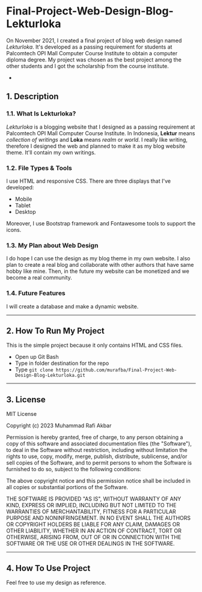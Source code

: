 # Final-Project-Web-Design-Blog-Lekturloka
On November 2021, I created a final project of blog web design named _Lekturloka_. It's developed as a passing requirement for students at Palcomtech OPI Mall Computer Course Institute to obtain a computer diploma degree. My project was chosen as the best project among the other students and I got the scholarship from the course institute.

-

## 1. Description
### 1.1. What Is Lekturloka?
*Lekturloka* is a blogging website that I designed as a passing requirement at Palcomtech OPI Mall Computer Course Institute. In Indonesia, **Lektur** means *collection of writings* and **Loka** means *realm* or *world*. I really like writing, therefore I designed the web and planned to make it as my blog website theme. It'll contain my own writings.

### 1.2. File Types & Tools
I use HTML and responsive CSS. There are three displays that I've developed:
- Mobile
- Tablet
- Desktop
  
Moreover, I use Bootstrap framework and Fontawesome tools to support the icons.

### 1.3. My Plan about Web Design 
I do hope I can use the design as my blog theme in my own website. I also plan to create a real blog and collaborate with other authors that have same hobby like mine. Then, in the future my website can be monetized and we become a real community.

### 1.4. Future Features
I will create a database and make a dynamic website.

---
## 2. How To Run My Project
This is the simple project because it only contains HTML and CSS files.
- Open up Git Bash
- Type in folder destination for the repo
- Type `git clone https://github.com/murafba/Final-Project-Web-Design-Blog-Lekturloka.git`

---
## 3. License
MIT License

Copyright (c) 2023 Muhammad Rafi Akbar

Permission is hereby granted, free of charge, to any person obtaining a copy
of this software and associated documentation files (the "Software"), to deal
in the Software without restriction, including without limitation the rights
to use, copy, modify, merge, publish, distribute, sublicense, and/or sell
copies of the Software, and to permit persons to whom the Software is
furnished to do so, subject to the following conditions:

The above copyright notice and this permission notice shall be included in all
copies or substantial portions of the Software.

THE SOFTWARE IS PROVIDED "AS IS", WITHOUT WARRANTY OF ANY KIND, EXPRESS OR
IMPLIED, INCLUDING BUT NOT LIMITED TO THE WARRANTIES OF MERCHANTABILITY,
FITNESS FOR A PARTICULAR PURPOSE AND NONINFRINGEMENT. IN NO EVENT SHALL THE
AUTHORS OR COPYRIGHT HOLDERS BE LIABLE FOR ANY CLAIM, DAMAGES OR OTHER
LIABILITY, WHETHER IN AN ACTION OF CONTRACT, TORT OR OTHERWISE, ARISING FROM,
OUT OF OR IN CONNECTION WITH THE SOFTWARE OR THE USE OR OTHER DEALINGS IN THE
SOFTWARE.

---
## 4. How To Use Project
Feel free to use my design as reference.
